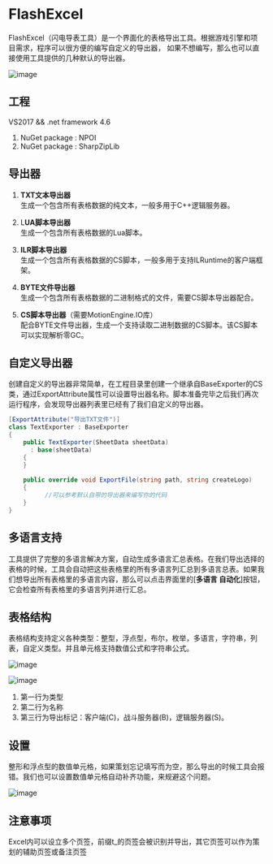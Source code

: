 # FlashExcel
FlashExcel（闪电导表工具）是一个界面化的表格导出工具。根据游戏引擎和项目需求，程序可以很方便的编写自定义的导出器，
如果不想编写，那么也可以直接使用工具提供的几种默认的导出器。  

![image](https://images.cnblogs.com/cnblogs_com/TravelingLight/1575583/o_flashExcel3.png)

## 工程
VS2017 && .net framework 4.6
1. NuGet package : NPOI
2. NuGet package : SharpZipLib

## 导出器
1. **TXT文本导出器**  
生成一个包含所有表格数据的纯文本，一般多用于C++逻辑服务器。  

2. L**UA脚本导出器**  
生成一个包含所有表格数据的Lua脚本。  

3. **ILR脚本导出器**  
生成一个包含所有表格数据的CS脚本，一般多用于支持ILRuntime的客户端框架。  

4. **BYTE文件导出器**  
生成一个包含所有表格数据的二进制格式的文件，需要CS脚本导出器配合。  

5. **CS脚本导出器**（需要MotionEngine.IO库）  
配合BYTE文件导出器，生成一个支持读取二进制数据的CS脚本。该CS脚本可以实现解析零GC。

## 自定义导出器
创建自定义的导出器非常简单，在工程目录里创建一个继承自BaseExporter的CS类，通过ExportAttribute属性可以设置导出器名称。脚本准备完毕之后我们再次运行程序，会发现导出器列表里已经有了我们自定义的导出器。
```C#
[ExportAttribute("导出TXT文件")]
class TextExporter : BaseExporter
{
	public TextExporter(SheetData sheetData)
	  : base(sheetData)
	{
	}
  
	public override void ExportFile(string path, string createLogo)
	{
          //可以参考默认自带的导出器来编写你的代码
	}
}
```
  
## 多语言支持
工具提供了完整的多语言解决方案，自动生成多语言汇总表格。在我们导出选择的表格的时候，工具会自动把这些表格里的所有多语言列汇总到多语言总表。如果我们想导出所有表格里的多语言内容，那么可以点击界面里的[**多语言 自动化**]按钮，它会检查所有表格里的多语言列并进行汇总。

## 表格结构
表格结构支持定义各种类型：整型，浮点型，布尔，枚举，多语言，字符串，列表，自定义类型。并且单元格支持数值公式和字符串公式。  

![image](https://images.cnblogs.com/cnblogs_com/TravelingLight/1575583/o_flashExcel1.png)  

![image](https://images.cnblogs.com/cnblogs_com/TravelingLight/1575583/o_flashExcel2.png)
1. 第一行为类型
2. 第二行为名称
3. 第三行为导出标记：客户端(C)，战斗服务器(B)，逻辑服务器(S)。

## 设置
整形和浮点型的数值单元格，如果策划忘记填写而为空，那么导出的时候工具会报错。我们也可以设置数值单元格自动补齐功能，来规避这个问题。

![image](https://images.cnblogs.com/cnblogs_com/TravelingLight/1575583/o_flashExcel4.png)

## 注意事项
Excel内可以设立多个页签，前缀t_的页签会被识别并导出，其它页签可以作为策划的辅助页签或备注页签
